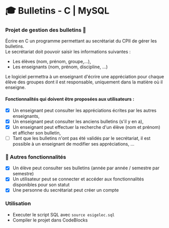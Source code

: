 # 🎓 Bulletins - C | MySQL

### Projet de gestion des bulletins 📜
Écrire en C un programme permettant au secrétariat du CPII de gérer les
bulletins.  
Le secrétariat doit pouvoir saisir les informations suivantes :
- Les élèves (nom, prénom, groupe,...),
- Les enseignants (nom, prénom, discipline, ...)  
 
Le logiciel permettra à un enseignant d'écrire une appréciation pour chaque
élève des groupes dont il est responsable, uniquement dans la matière où il
enseigne.   
#### Fonctionnalités qui doivent être proposées aux utilisateurs :
- [X] Un enseignant peut consulter les appréciations écrites par les autres enseignants,
- [X] Un enseignant peut consulter les anciens bulletins (s'il y en a),
- [X] Un enseignant peut effectuer la recherche d'un élève (nom et prénom)
et afficher son bulletin,
- [ ] Tant que les bulletins n'ont pas été validés par le secrétariat, il est
possible à un enseignant de modifier ses appréciations, ...

### 📝 Autres fonctionnalités 
- [X] Un élève peut consulter ses bulletins (année par année / semestre par semestre)
- [X] Un utilisateur peut se connecter et accéder aux fonctionnalités disponibles pour son statut
- [X] Une personne du secrétariat peut créer un compte  

### Utilisation  
 - Executer le script SQL avec `source esigelec.sql`  
 - Compiler le projet dans CodeBlocks
